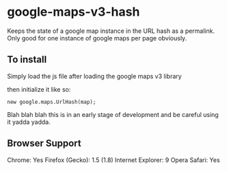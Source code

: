 google-maps-v3-hash
===================

Keeps the state of a google map instance in the URL hash as a permalink. Only good for one instance of google maps per page obviously.

To install
----------

Simply load the js file after loading the google maps v3 library

then initialize it like so:

`new google.maps.UrlHash(map);`

Blah blah blah this is in an early stage of development and be careful using it yadda yadda.


Browser Support
----------------

Chrome:	Yes
Firefox (Gecko): 1.5 (1.8)
Internet Explorer: 9
Opera	Safari: Yes
